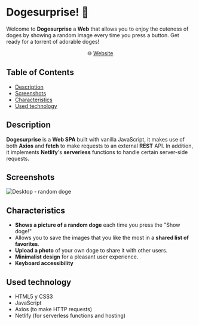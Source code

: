 # Dogesurprise! :dog:
Welcome to **Dogesurprise** a **Web** that allows you to enjoy the cuteness of doges by showing a random image every time you press a button. Get ready for a torrent of adorable doges!

<p align="center">
    🌐 <a href="https://dogesurprise.netlify.app/" target="_blank">Website</a>  
</p>

## Table of Contents
-   [Description](#description)
-   [Screenshots](#screenshots)
-   [Characteristics](#characteristics)
-   [Used technology](#used-technology)

## Description
**Dogesurprise** is a **Web SPA** built with vanilla JavaScript, it makes use of both **Axios** and **fetch** to make requests to an external **REST** API. In addition, it implements **Netlify**'s **serverless** functions to handle certain server-side requests.

## Screenshots
![Desktop - random doge](https://i.imgur.com/mkbsRqH.jpg)

## Characteristics
-   **Shows a picture of a random doge** each time you press the "Show doge!"
-   Allows you to save the images that you like the most in a **shared list of favorites**.
-   **Upload a photo** of your own doge to share it with other users.
-   **Minimalist design** for a pleasant user experience.
-   **Keyboard accessibility**

## Used technology
-   HTML5 y CSS3
-   JavaScript
-   Axios (to make HTTP requests)
-   Netlify (for serverless functions and hosting)